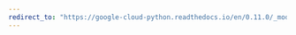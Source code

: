 ```yaml
---
redirect_to: "https://google-cloud-python.readthedocs.io/en/0.11.0/_modules/gcloud/storage/blob.html"
---
```

